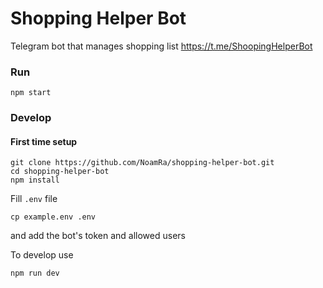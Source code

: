 # Shopping Helper Bot

Telegram bot that manages shopping list
https://t.me/ShoopingHelperBot

### Run

```console
npm start
```

### Develop

#### First time setup

```console
git clone https://github.com/NoamRa/shopping-helper-bot.git
cd shopping-helper-bot
npm install
```

Fill `.env` file

```console
cp example.env .env
```

and add the bot's token and allowed users

To develop use

```console
npm run dev
```
